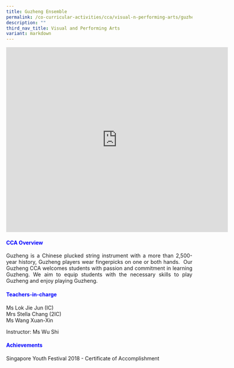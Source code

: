 ```yaml
---
title: Guzheng Ensemble
permalink: /co-curricular-activities/cca/visual-n-performing-arts/guzheng-ensemble/
description: ""
third_nav_title: Visual and Performing Arts
variant: markdown
---
```

<iframe allowfullscreen="true" height="500" width="600" frameborder="0" src="https://docs.google.com/presentation/d/e/2PACX-1vQ0eypKxi_W7yAImeNls46_kOqV7hVpXPVCUXloKY3GtRcqMijXvL5HRkNVGGBGXpolECWOpnIyGp9S/embed?start=false&amp;loop=true&amp;delayms=10000"></iframe>

<h4 style="color:blue;">CCA Overview</h4>
<p style="text-align: justify;">Guzheng is a Chinese plucked string instrument with a more than 2,500-year history, Guzheng players wear fingerpicks on one or both hands.&nbsp; Our Guzheng CCA welcomes students with passion and commitment in learning Guzheng. We aim to equip students with the necessary skills to play Guzheng and enjoy playing Guzheng.</p>

<h4 style="color:blue;">Teachers-in-charge</h4>
Ms Lok Jie Jun (IC) <br> 
Mrs Stella Chang (2IC)  <br> 
Ms Wang Xuan-Xin<br>
	
Instructor: Ms Wu Shi <br>

<h4 style="color:blue;">Achievements</h4>
Singapore Youth Festival 2018 - Certificate of Accomplishment